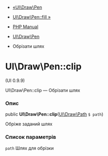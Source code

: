- [«UI\Draw\Pen](class.ui-draw-pen.md)
- [UI\Draw\Pen::fill »](ui-draw-pen.fill.md)

- [PHP Manual](index.md)
- [UI\Draw\Pen](class.ui-draw-pen.md)
- Обрізати шлях

# UI\Draw\Pen::clip

(UI 0.9.9)

UI\Draw\Pen::clip — Обрізати шлях

### Опис

public **UI\Draw\Pen::clip**([UI\Draw\Path](class.ui-draw-path.md)
`$ path`)

Обріже заданий шлях

### Список параметрів

`path`
Шлях для обрізки
